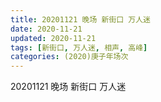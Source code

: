 ```yaml
---
title: 20201121 晚场 新街口 万人迷 
date: 2020-11-21
updated: 2020-11-21
tags: [新街口, 万人迷, 相声, 高峰] 
categories: (2020)庚子年场次
---
```

20201121 晚场 新街口 万人迷 

